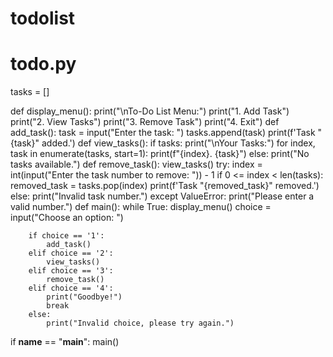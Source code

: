 # todolist

# todo.py

tasks = []

def display_menu():
    print("\nTo-Do List Menu:")
    print("1. Add Task")
    print("2. View Tasks")
    print("3. Remove Task")
    print("4. Exit")
def add_task():
    task = input("Enter the task: ")
    tasks.append(task)
    print(f'Task "{task}" added.')
def view_tasks():
    if tasks:
        print("\nYour Tasks:")
        for index, task in enumerate(tasks, start=1):
            print(f"{index}. {task}")
    else:
        print("No tasks available.")
def remove_task():
    view_tasks()
    try:
        index = int(input("Enter the task number to remove: ")) - 1
        if 0 <= index < len(tasks):
            removed_task = tasks.pop(index)
            print(f'Task "{removed_task}" removed.')
        else:
            print("Invalid task number.")
    except ValueError:
        print("Please enter a valid number.")
def main():
    while True:
        display_menu()
        choice = input("Choose an option: ")
        
        if choice == '1':
            add_task()
        elif choice == '2':
            view_tasks()
        elif choice == '3':
            remove_task()
        elif choice == '4':
            print("Goodbye!")
            break
        else:
            print("Invalid choice, please try again.")

if __name__ == "__main__":
    main()
